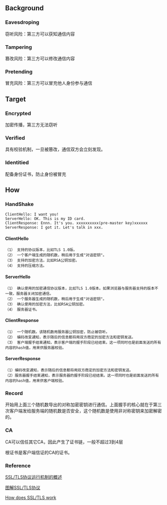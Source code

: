 ## Background

### Eavesdroping

窃听风险：第三方可以获知通信内容

### Tampering

篡改风险：第三方可以修改通信内容

### Pretending

冒充风险：第三方可以冒充他人身份参与通信

## Target

### Encrypted

加密传播，第三方无法窃听

### Verified

具有校验机制，一旦被篡改，通信双方会立刻发现。

### Identitied

配备身份证书，防止身份被冒充

## How

### HandShake

    ClientHello: I want you!
    ServerHello: OK. This is my ID card.
    ClientResponse: Ennn. It's you. xxxxxxxxxx(pre-master key)xxxxxx
    ServerResponse: I got it. Let's talk in xxx.

#### ClientHello

    （1） 支持的协议版本，比如TLS 1.0版。
    （2） 一个客户端生成的随机数，稍后用于生成"对话密钥"。
    （3） 支持的加密方法，比如RSA公钥加密。
    （4） 支持的压缩方法。

#### ServerHello

    （1） 确认使用的加密通信协议版本，比如TLS 1.0版本。如果浏览器与服务器支持的版本不一致，服务器关闭加密通信。
    （2） 一个服务器生成的随机数，稍后用于生成"对话密钥"。
    （3） 确认使用的加密方法，比如RSA公钥加密。
    （4） 服务器证书。

#### ClientResponse

    （1） 一个随机数。该随机数用服务器公钥加密，防止被窃听。
    （2） 编码改变通知，表示随后的信息都将用双方商定的加密方法和密钥发送。
    （3） 客户端握手结束通知，表示客户端的握手阶段已经结束。这一项同时也是前面发送的所有内容的hash值，用来供服务器校验。

#### ServerResponse

    （1）编码改变通知，表示随后的信息都将用双方商定的加密方法和密钥发送。
    （2）服务器握手结束通知，表示服务器的握手阶段已经结束。这一项同时也是前面发送的所有内容的hash值，用来供客户端校验。

### Record
开始用上面三个随机数导出的对称加密密钥进行通信。上面握手的核心就在于第三次客户端发给服务端的随机数是否安全，这个随机数是使用非对称密钥来加密解密的。

### CA
CA可以信任其它CA，因此产生了证书链，一般不超过3到4层

根证书是客户端信证的CA的证书。

### Reference

[SSL/TLS协议运行机制的概述](http://www.ruanyifeng.com/blog/2014/02/ssl_tls.html)

[图解SSL/TLS协议](http://www.ruanyifeng.com/blog/2014/09/illustration-ssl.html)

[How does SSL/TLS work](https://security.stackexchange.com/questions/20803/how-does-ssl-tls-work)